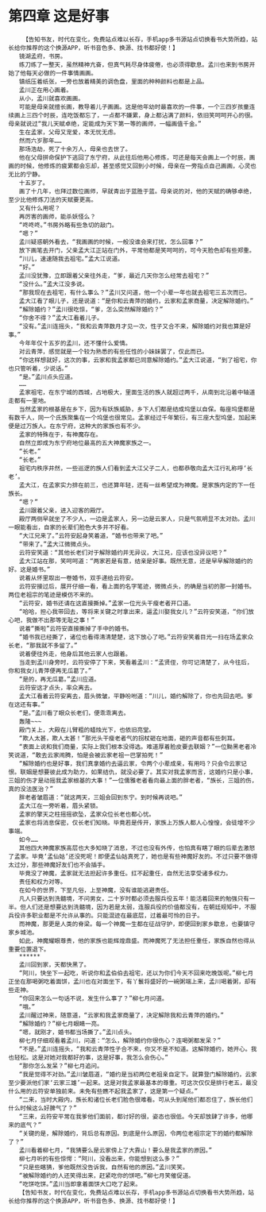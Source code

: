 # 第四章 这是好事
        【告知书友，时代在变化，免费站点难以长存，手机app多书源站点切换看书大势所趋，站长给你推荐的这个换源APP，听书音色多、换源、找书都好使！】
       镜湖孟府，书房。
       练刀练了一整天，虽然精神亢奋，但真气耗尽身体疲倦，也必须得歇息。孟川也来到书房开始了他每天必做的一件事情画画。
       镇纸压着纸张，一旁也放着精美的调色盘，里面的种种颜料也都是上品。
       孟川正在用心画着。
       从小，孟川就喜欢画画。
       可能是母亲就擅长画，教导着儿子画画。这是他年幼时最喜欢的一件事，一个三四岁孩童连续画上三四个时辰，连吃饭都忘了，一点都不嫌累，身上都沾满了颜料，依旧笑呵呵开心的很。母亲就说过“我儿天赋卓绝，定能成为天下第一等的画师，一幅画值千金。”
       生在孟家，父母又宠爱，本无忧无虑。
       然而六岁那年……
       那场浩劫，死了十余万人，母亲也去世了。
       他在父母拼命保护下逃回了东宁府，从此往后他用心修炼，可还是每天会画上一个时辰，画画的时候，他修炼的疲累都会忘却，甚至感觉又回到小时候，母亲在一旁指点自己画画，心灵也无比的宁静。
       十五岁了。
       画了十几年，也拜过数位画师，早就青出于蓝胜于蓝。母亲说的对，他的天赋的确够卓绝，至少比他修炼刀法的天赋要更高。
       又有什么用呢？
       再厉害的画师，能杀妖怪么？
       “咚咚咚。”书房外略有些急切的敲门。
       “嗯？”
       孟川疑惑朝外看去，“我画画的时候，一般没谁会来打扰，怎么回事？”
       放下画笔去开门，父亲孟大江正站在门外，平常他都是笑呵呵的，可今天脸色却有些郑重。
       “川儿，速速随我去祖宅。”孟大江说道。
       “好。”
       孟川没犹豫，立即跟着父亲往外走，“爹，最近几天你怎么经常去祖宅？”
       “没什么。”孟大江没多说。
       “那我现在去祖宅，有什么事么？”孟川又问道，他一个小辈一年也就去祖宅三五次而已。
       孟大江看了眼儿子，还是说道：“是你和云青萍的婚约，云家和孟家商量，决定解除婚约。”
       “解除婚约？”孟川很吃惊，“爹，怎么突然解除婚约？”
       “你舍不得？”孟大江看着儿子。
       “没有。”孟川连摇头，“我和云青萍数月才见一次，性子又合不来，解除婚约对我也算是好事。”
       今年年仅十五岁的孟川，还不懂什么爱情。
       对云青萍，感觉就是一个较为熟悉的有些任性的小妹妹罢了，仅此而已。
       “你这样想就好，这次的事，云家和我孟家都已同意解除婚约。”孟大江说道，“到了祖宅，你也只管听着，少说话。”
       “是。”孟川点头应道。
       ……
       孟家祖宅，在东宁城的西城，占地极大，里面生活的族人就超过两千，从南到北沿着中轴道走都有一里地。
       当然孟家的根基是在乡下，因为有妖族威胁，乡下人们都是结成坞堡以自保。每座坞堡都是有数千人，同一个氏族聚集在一个坞堡也很常见。孟家经过千年繁衍，有三座大型坞堡，加起来便是过万族人。在东宁府，这种大的家族也有不少。
       孟家的特殊在于，有神魔存在。
       自然立即成为东宁府地位最高的五大神魔家族之一。
       “长老。”
       “长老。”
       祖宅内秩序井然，一些巡逻的族人们看到孟大江父子二人，也都恭敬向孟大江行礼称呼‘长老’。
       孟大江，在孟家实力排在前三，也还算年轻，还有一丝希望成为神魔。是家族内定的下一任族长。
       “嗯？”
       孟川跟着父亲，进入迎客的殿厅。
       殿厅两侧早就坐了不少人，一边是孟家人，另一边是云家人，只是气氛明显不太对劲。孟川一眼能看出，自家的长辈们脸色大多并不好看。
       “大江兄来了。”云符安起身笑着道，“婚书也带来了吧。”
       “带来了。”孟大江微微点头。
       云符安笑道：“其他长老们对于解除婚约并无异议，大江兄，应该也没异议吧？”
       孟大江站在那，笑呵呵道：“两家若是有意，结亲是好事。既然无意，还是早早解除婚约的好。这是婚书。”
       说着从怀里取出一卷婚书，双手递给云符安。
       云符安接过后，展开仔细一看，看上面的名字笔迹，微微点头，的确是当初的那一封婚书。两位老祖宗的笔迹是模仿不来的。
       “云符安，婚书还请在这直接撕掉。”孟家一位光头干瘦老者开口道。
       “哈哈，担心我带回去，等将来关键之时拿出来，逼孟川娶我女儿？”云符安笑道，“你们放心吧，我做不出那等无耻之事！”
       说着“撕啦”云符安直接撕掉了手中的婚书。
       “婚书我已经撕了，诸位也看得清清楚楚，这下放心了吧。”云符安笑着目光一扫在场孟家众长老，“那我就不多留了。”
       说着便往外走，他身后其他云家人也跟着。
       当走到孟川身旁时，云符安停了下来，笑看着孟川：“孟贤侄，你可记清楚了，从今往后，你和我女儿青萍便再无瓜葛了。”
       “是的，再无瓜葛。”孟川应道。
       云符安这才点头，率众离去。
       孟大江看着云符安离去，眉头微皱，平静吩咐道：“川儿，婚约解除了，你也先回去吧。爹在这还有事。”
       “是。”孟川看了眼众长老们，便乖乖离去。
       轰隆~~~
       殿门关上，大殿在儿臂粗的蜡烛光下，也依旧亮堂。
       “欺人太甚，欺人太甚！”那光头干瘦老者气的拐杖砸在地面，砸的声音都有些刺耳。
       “表面上说和我们商量，实际上我们根本没得选。难道厚着脸皮要去联姻？”一位黝黑老者冷笑说道，“敢去云家闹腾，怕是会被云家老祖一巴掌拍死！”
       “解除婚约也是好事，我们真拿婚约去逼云家，令两个小辈成亲，有用吗？只会令云家记恨。联姻是想要彼此成为助力，如果结仇，就没必要了。其实对我孟家而言，这婚约只是小事，三姐的伤才是动摇我孟家根基的大事！”一位儒雅老者看向最上面的胖老者，“族长，三姐的伤，真的没法医治？”
       胖老者皱眉道：“就这两天，三姐会回到东宁。到时候再说吧。”
       孟大江在一旁听着，眉头紧锁。
       孟家的擎天之柱摇摇欲坠，孟家众位长老也都心忧。
       孟家也将消息保密，仅长老们知晓。毕竟若是传开，家族上万族人都人心惶惶，会徒增不少事端。
       如今……
       其他四大神魔家族高层也大多知晓了消息，不过也没有外传，也怕真有瞎了眼的后辈去激怒了孟家。毕竟‘孟仙姑’还没死呢！即便孟仙姑真死了，她也是有些神魔好友的。不过只要不做得太过分，那些神魔好友们也不会插手。
       毕竟没了神魔，孟家就无法担起许多重任。扛不起重任，自然无法享受诸多权力。
       责任和权力对等。
       在如今的世界，下至凡俗，上至神魔，没有谁能逃避责任。
       凡人只要达到洗髓境，不问男女，二十岁时都必须去服兵役五年！能活着回来的勉强只有一半。但人们还是想要达到洗髓境，因为若是太弱，连服兵役的价值都没有，在朝廷规矩中，不服兵役许多职业都是不允许从事的。只能混迹在最底层，过着最可怜的日子。
       而神魔，那更是人类的脊梁。每一个神魔一生都在征战守护，即便回到家乡歇息，也要镇守家乡城池。
       如此，神魔耀眼尊贵，他的家族也能辉煌鼎盛。而神魔死了无法担任重任，家族自然也得从重要位置退下。
       ******
       孟川回到家，天都快黑了。
       “阿川，快坐下一起吃，听说你和孟伯伯去祖宅，还以为你们今天不回来吃晚饭呢。”柳七月正坐在那喝粥吃着面饼，孟川也在对面坐下，有丫鬟将盛好的一碗粥端上来，孟川喝着粥，却有些走神。
       “你回来怎么一句话不说，发生什么事了？”柳七月问道。
       “哦。”
       孟川醒过神来，随意道，“云家和我孟家商量了，决定解除我和云青萍的婚约。”
       “解除婚约？”柳七月眼睛一亮。
       “嗯，就刚才，婚书都当场撕了。”孟川点头。
       柳七月仔细观看着孟川，问道：“怎么，解除婚约你很伤心？连喝粥都发呆？”
       “不是。”孟川连摇头，“我和云青萍性子合不来，你又不是不知道。这解除婚约，她开心。我也轻松。这是对她对我都好的事，这是好事，我怎么会伤心。”
       “那你怎么发呆？”柳七月追问。
       “我是觉得不对劲。”孟川皱眉道，“婚约是当初两位老祖亲自定下。就算登门解除婚约，云家至少要派他们家‘云家三雄’一起来。这是对我孟家最基本的尊重。可这次仅仅是排行老五，最没什么用的云符安单独前来。未免有些瞧不起我孟家了，这是第一个疑点。”
       “二来，当时大殿内，族长和诸位长老们脸色很难看。可从头到尾他们都忍住了，族长他们什么时候这么好脾气了？”
       “三来，云符安平常在我爹他们面前，都讨好的很，姿态也很低。今天却放肆了许多，他哪来的底气？”
       “关键的是，解除婚约，背后总有原因。到底是什么原因，令两位老祖宗定下的婚约都解除了？”
       孟川看着柳七月，“我猜要么是云家傍上了大靠山！要么是我孟家的原因。”
       柳七月听的有些惊愕：“阿川，没看出来，你能想到这么多？”
       “只是些瞎猜，爹他既然没告诉我，自然有他的原因。”孟川笑笑。
       “被解除婚约的人还笑得出来，赶紧吃你的饼吧。”柳七月笑催促道。
       “吃饼吃饼。”孟川当即拿着面饼大口吃了起来。
       【告知书友，时代在变化，免费站点难以长存，手机app多书源站点切换看书大势所趋，站长给你推荐的这个换源APP，听书音色多、换源、找书都好使！】